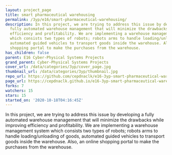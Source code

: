 ```yaml
---
layout: project_page
title: smart pharmaceutical warehousing
permalink: /3yp/e16/smart-pharmaceutical-warehousing/
description: In this project, we are trying to address this issue by developing a
  fully automated warehouse management that will minimize the drawbacks while improving
  efficiency and profitability. We are implementing a warehouse management system
  which consists two types of robots; robots arms to handle loading/unloading of goods,
  automated guided vehicles to transport goods inside the warehouse. Also, an online
  shopping portal to make the purchases from the warehouse.
has_children: false
parent: E16 Cyber-Physical Systems Projects
grand_parent: Cyber-Physical Systems Projects
cover_url: /data/categories/3yp/cover_page.jpg
thumbnail_url: /data/categories/3yp/thumbnail.jpg
repo_url: https://github.com/cepdnaclk/e16-3yp-smart-pharmaceutical-warehousing
page_url: https://cepdnaclk.github.io/e16-3yp-smart-pharmaceutical-warehousing
forks: 7
watchers: 15
stars: 15
started_on: '2020-10-18T04:16:45Z'
---
```


In this project, we are trying to address this issue by developing a fully automated warehouse management that will minimize the drawbacks while improving efficiency and profitability. We are implementing a warehouse management system which consists two types of robots; robots arms to handle loading/unloading of goods, automated guided vehicles to transport goods inside the warehouse. Also, an online shopping portal to make the purchases from the warehouse.